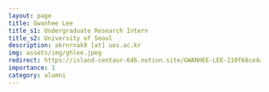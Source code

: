 ```yaml
---
layout: page
title: Gwanhee Lee
title_s1: Undergraduate Research Intern
title_s2: University of Seoul
description: akrnrnak9 [at] uos.ac.kr
img: assets/img/ghlee.jpeg
redirect: https://island-centaur-646.notion.site/GWANHEE-LEE-210f68ce4a6f48d1b1c2c75ceea85614
importance: 1
category: alumni
---
```

